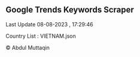 

## Google Trends Keywords Scraper 
 
Last Update 08-08-2023 , 17:29:46

Country List :
VIETNAM.json



© Abdul Muttaqin 
